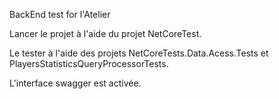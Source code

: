 BackEnd test for l'Atelier

Lancer le projet à l'aide du projet NetCoreTest.

Le tester à l'aide des projets NetCoreTests.Data.Acess.Tests et PlayersStatisticsQueryProcessorTests.

L'interface swagger est activée.
